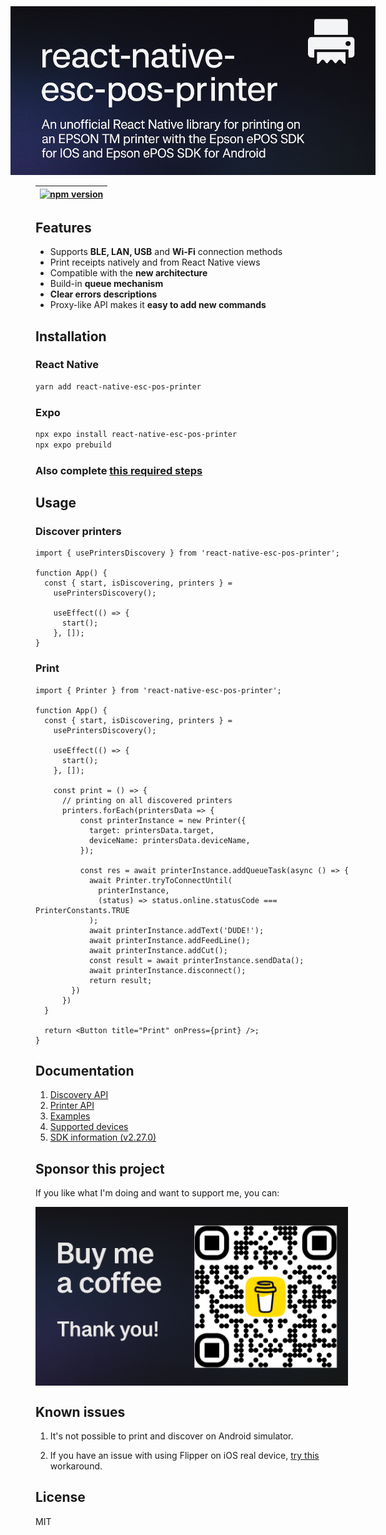 <p align="center" style="margin: -40px -40px 0 -40px;">
  <img src="./docs/assets/printer.png"
     alt="Printer"
/>
</p>

|  [![npm version](https://badge.fury.io/js/react-native-esc-pos-printer.svg)](https://badge.fury.io/js/react-native-esc-pos-printer)  |
|---|

## Features
 - Supports **BLE, LAN, USB** and **Wi-Fi** connection methods
 - Print receipts natively and from React Native views
 - Compatible with the **new architecture**
 - Build-in **queue mechanism**
 - **Clear errors descriptions**
 - Proxy-like API makes it **easy to add new commands**


## Installation

### React Native

```sh
yarn add react-native-esc-pos-printer
```

### Expo

```sh
npx expo install react-native-esc-pos-printer
npx expo prebuild
```



### Also complete [this required steps](./docs/INSTALLATION.md)

## Usage

### Discover printers

```tsx
import { usePrintersDiscovery } from 'react-native-esc-pos-printer';

function App() {
  const { start, isDiscovering, printers } =
    usePrintersDiscovery();

    useEffect(() => {
      start();
    }, []);
}
```

### Print

```tsx
import { Printer } from 'react-native-esc-pos-printer';

function App() {
  const { start, isDiscovering, printers } =
    usePrintersDiscovery();

    useEffect(() => {
      start();
    }, []);

    const print = () => {
      // printing on all discovered printers
      printers.forEach(printersData => {
          const printerInstance = new Printer({
            target: printersData.target,
            deviceName: printersData.deviceName,
          });

          const res = await printerInstance.addQueueTask(async () => {
            await Printer.tryToConnectUntil(
              printerInstance,
              (status) => status.online.statusCode === PrinterConstants.TRUE
            );
            await printerInstance.addText('DUDE!');
            await printerInstance.addFeedLine();
            await printerInstance.addCut();
            const result = await printerInstance.sendData();
            await printerInstance.disconnect();
            return result;
        })
      })
  }

  return <Button title="Print" onPress={print} />;
}

```

## Documentation
1. [Discovery API](./docs/discovery/discovery.md)
2. [Printer API](./docs/printer/Printer.md)
3. [Examples](./docs/QUICK_START.md)
4. [Supported devices](./docs/SUPPORTED_DEVICES.md)
5. [SDK information (v2.27.0)](./docs/SDK.md)

## Sponsor this project
If you like what I'm doing and want to support me, you can:

<p align="left" style="overflow: hidden; max-width: 500px;">
  <a style="display: block; margin-top: -20px; margin-bottom: -30px" href="https://buymeacoffee.com/tr3v3r" target="_blank">
    <img  src="./docs/assets/coffee.png" alt="Buy me a coffee" />
  </a>
</p>

## Known issues

1. It's not possible to print and discover on Android simulator.

2. If you have an issue with using Flipper on iOS real device, [try this](./docs/flipperWorkaround.md) workaround.

## License

MIT
